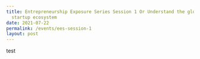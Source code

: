 ```yaml
---
title: Entrepreneurship Exposure Series Session 1 Or Understand the global
  startup ecosystem
date: 2021-07-22
permalink: /events/ees-session-1
layout: post
---
```




test